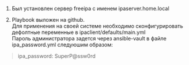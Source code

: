 1. Был установлен сервер freeipa с именем ipaserver.home.local  

2. Playbook выложен на github.  
Для применения на своей системе необходимо сконфигурировать дефолтные переменные в ipaclient/defaults/main.yml<br>
Пароль администратора задется через ansible-vault в файле ipa_password.yml следуюшим образом:<br>
>ipa_password: SuperP@ssw0rd<br>
